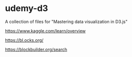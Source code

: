 # udemy-d3
A collection of files for "Mastering data visualization in D3.js"

https://www.kaggle.com/learn/overview

https://bl.ocks.org/

https://blockbuilder.org/search
